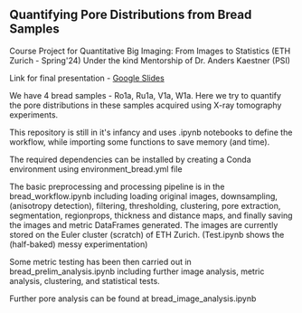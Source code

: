 ## Quantifying Pore Distributions from Bread Samples

Course Project for Quantitative Big Imaging: From Images to Statistics (ETH Zurich - Spring'24)
Under the kind Mentorship of Dr. Anders Kaestner (PSI)

Link for final presentation - [Google Slides]([Slides](https://docs.google.com/presentation/d/1LuGCAmW3mh2WmnzDhWoAP3DT--SW3fRN5GY5CIDGR9g/edit?usp=sharing))

We have 4 bread samples - Ro1a, Ru1a, V1a, W1a. Here we try to quantify the pore distributions in these samples acquired using X-ray tomography experiments.

This repository is still in it's infancy and uses .ipynb notebooks to define the workflow, while importing some functions to save memory (and time).

The required dependencies can be installed by creating a Conda environment using environment_bread.yml file

The basic preprocessing and processing pipeline is in the bread_workflow.ipynb including loading original images, downsampling, (anisotropy detection), filtering, thresholding, clustering, pore extraction, segmentation, regionprops, thickness and distance maps, and finally saving the images and metric DataFrames generated. The images are currently stored on the Euler cluster (scratch) of ETH Zurich.
(Test.ipynb shows the (half-baked) messy experimentation)

Some metric testing has been then carried out in bread_prelim_analysis.ipynb including further image analysis, metric analysis, clustering, and statistical tests.

Further pore analysis can be found at bread_image_analysis.ipynb

